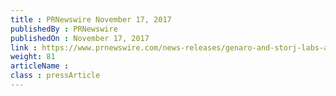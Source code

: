 ```yaml
---
title : PRNewswire November 17, 2017
publishedBy : PRNewswire
publishedOn : November 17, 2017
link : https://www.prnewswire.com/news-releases/genaro-and-storj-labs-announce-collaboration-and-product-integration-300558447.html
weight: 81
articleName : 
class : pressArticle
---
```

